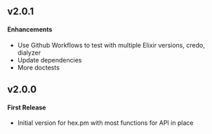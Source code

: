 v2.0.1
------
#### Enhancements
  - Use Github Workflows to test with multiple Elixir versions, credo, dialyzer
  - Update dependencies
  - More doctests

v2.0.0
------
#### First Release
  - Initial version for hex.pm with most functions for API in place

